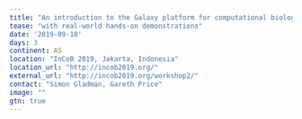 ```yaml
---
title: "An introduction to the Galaxy platform for computational biology" 
tease: "with real-world hands-on demonstrations"
date: '2019-09-10'
days: 3
continent: AS
location: "InCoB 2019, Jakarta, Indonesia"
location_url: "http://incob2019.org/"
external_url: "http://incob2019.org/workshop2/"
contact: "Simon Gladman, Gareth Price"
image: ""
gtn: true
---
```



